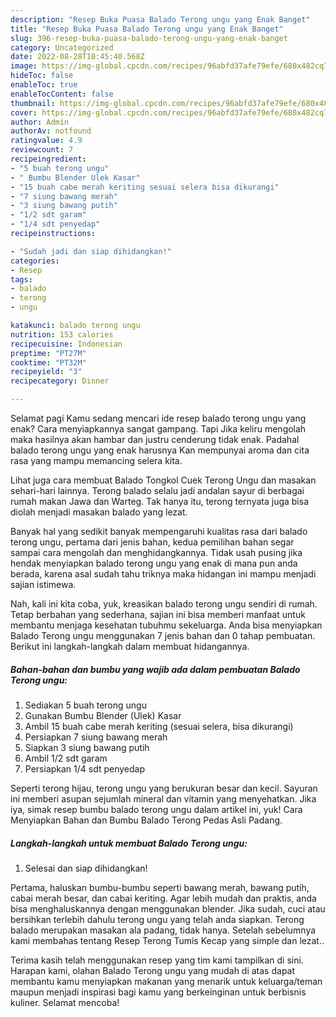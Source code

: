 ```yaml
---
description: "Resep Buka Puasa Balado Terong ungu yang Enak Banget"
title: "Resep Buka Puasa Balado Terong ungu yang Enak Banget"
slug: 396-resep-buka-puasa-balado-terong-ungu-yang-enak-banget
category: Uncategorized
date: 2022-08-28T10:45:40.568Z
image: https://img-global.cpcdn.com/recipes/96abfd37afe79efe/680x482cq70/balado-terong-ungu-foto-resep-utama.jpg
hideToc: false
enableToc: true
enableTocContent: false
thumbnail: https://img-global.cpcdn.com/recipes/96abfd37afe79efe/680x482cq70/balado-terong-ungu-foto-resep-utama.jpg
cover: https://img-global.cpcdn.com/recipes/96abfd37afe79efe/680x482cq70/balado-terong-ungu-foto-resep-utama.jpg
author: Admin
authorAv: notfound
ratingvalue: 4.9
reviewcount: 7
recipeingredient:
- "5 buah terong ungu"
- " Bumbu Blender Ulek Kasar"
- "15 buah cabe merah keriting sesuai selera bisa dikurangi"
- "7 siung bawang merah"
- "3 siung bawang putih"
- "1/2 sdt garam"
- "1/4 sdt penyedap"
recipeinstructions:

- "Sudah jadi dan siap dihidangkan!"
categories:
- Resep
tags:
- balado
- terong
- ungu

katakunci: balado terong ungu 
nutrition: 153 calories
recipecuisine: Indonesian
preptime: "PT27M"
cooktime: "PT32M"
recipeyield: "3"
recipecategory: Dinner

---
```



Selamat pagi Kamu sedang mencari ide resep balado terong ungu yang enak? Cara menyiapkannya sangat gampang. Tapi Jika keliru mengolah maka hasilnya akan hambar dan justru cenderung tidak enak. Padahal balado terong ungu yang enak harusnya Kan mempunyai aroma dan cita rasa yang mampu memancing selera kita.


Lihat juga cara membuat Balado Tongkol Cuek Terong Ungu dan masakan sehari-hari lainnya. Terong balado selalu jadi andalan sayur di berbagai rumah makan Jawa dan Warteg. Tak hanya itu, terong ternyata juga bisa diolah menjadi masakan balado yang lezat.

Banyak hal yang sedikit banyak mempengaruhi kualitas rasa dari balado terong ungu, pertama dari jenis bahan, kedua pemilihan bahan segar sampai cara mengolah dan menghidangkannya. Tidak usah pusing jika hendak menyiapkan balado terong ungu yang enak di mana pun anda berada, karena asal sudah tahu triknya maka hidangan ini mampu menjadi sajian istimewa.


Nah, kali ini kita coba, yuk, kreasikan balado terong ungu sendiri di rumah. Tetap berbahan yang sederhana, sajian ini bisa memberi manfaat untuk membantu menjaga kesehatan tubuhmu sekeluarga. Anda bisa menyiapkan Balado Terong ungu menggunakan 7 jenis bahan dan 0 tahap pembuatan. Berikut ini langkah-langkah dalam membuat hidangannya.

<!--inarticleads1-->

##### Bahan-bahan dan bumbu yang wajib ada dalam pembuatan Balado Terong ungu:

1. Sediakan 5 buah terong ungu
1. Gunakan  Bumbu Blender (Ulek) Kasar
1. Ambil 15 buah cabe merah keriting (sesuai selera, bisa dikurangi)
1. Persiapkan 7 siung bawang merah
1. Siapkan 3 siung bawang putih
1. Ambil 1/2 sdt garam
1. Persiapkan 1/4 sdt penyedap


Seperti terong hijau, terong ungu yang berukuran besar dan kecil. Sayuran ini memberi asupan sejumlah mineral dan vitamin yang menyehatkan. Jika iya, simak resep bumbu balado terong ungu dalam artikel ini, yuk! Cara Menyiapkan Bahan dan Bumbu Balado Terong Pedas Asli Padang. 

<!--inarticleads2-->

##### Langkah-langkah untuk membuat Balado Terong ungu:


1. Selesai dan siap dihidangkan!

Pertama, haluskan bumbu-bumbu seperti bawang merah, bawang putih, cabai merah besar, dan cabai keriting. Agar lebih mudah dan praktis, anda bisa menghaluskannya dengan menggunakan blender. Jika sudah, cuci atau bersihkan terlebih dahulu terong ungu yang telah anda siapkan. Terong balado merupakan masakan ala padang, tidak hanya. Setelah sebelumnya kami membahas tentang Resep Terong Tumis Kecap yang simple dan lezat.. 

Terima kasih telah menggunakan resep yang tim kami tampilkan di sini. Harapan kami, olahan Balado Terong ungu yang mudah di atas dapat membantu kamu menyiapkan makanan yang menarik untuk keluarga/teman maupun menjadi inspirasi bagi kamu yang berkeinginan untuk berbisnis kuliner. Selamat mencoba!
